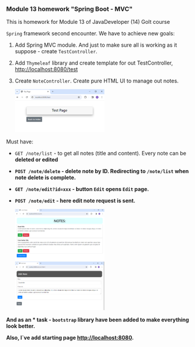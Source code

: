 ### Module 13 homework "Spring Boot - MVC"

This is homework for Module 13 of JavaDeveloper (14) GoIt course

`Spring` framework second encounter. We have to achieve new goals:
1. Add Spring MVC module. And just to make sure all is working as it suppose - create `TestController`. 
2. Add `Thymeleaf` library and create template for out TestController,  [http://localhost:8080/test](http://localhost:8080/test)
3. Create `NoteController`. Create pure HTML UI to manage out notes.
   
    <img src="src/main/resources/images/readme/test.png" alt="image" width="50%" height="auto">

Must have:
- `GET /note/list` - to get all notes (title and content). Every note can be <b>deleted<b> or <b>edited<b>
- `POST /note/delete` - delete note by ID. Redirecting to `/note/list` when note delete is complete.
- `GET /note/edit?id=xxx` - button `Edit` opens `Edit` page.
- `POST /note/edit` - here edit note request is sent.

    <img src="src/main/resources/images/readme/AllNotes.png" alt="image" width="50%" height="auto">

    <img src="src/main/resources/images/readme/Edit.png" alt="image" width="50%" height="auto">

And as an * task - `bootstrap` library have been added to make everything look better.

Also, I`ve add starting page [http://localhost:8080](http://localhost:8080).

